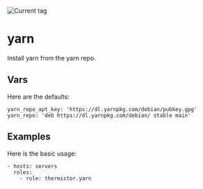 ![Current tag](https://img.shields.io/github/tag/thermistor/thermistor-ansible-yarn.svg)

# yarn

Install yarn from the yarn repo.

## Vars

Here are the defaults:

    yarn_repo_apt_key: 'https://dl.yarnpkg.com/debian/pubkey.gpg'
    yarn_repo: 'deb https://dl.yarnpkg.com/debian/ stable main'

## Examples

Here is the basic usage:

    - hosts: servers
      roles:
        - role: thermistor.yarn
